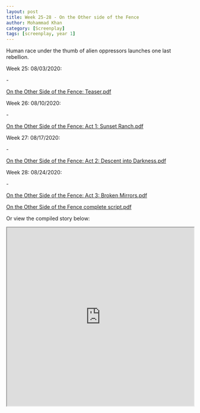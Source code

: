 ```yaml
---
layout: post
title: Week 25-28 - On the Other side of the Fence
author: Mohammad Khan
category: [Screenplay]
tags: [screenplay, year 1]
---
```

Human race under the thumb of alien oppressors launches one last rebellion.


<p>Week 25: 08/03/2020:</p>
- <p><a href="https://drive.google.com/file/d/1aNtoMZfNBUlNawzXgWmA8NWy33FmWhLI/view?usp=sharing">
On the Other Side of the Fence: Teaser.pdf</a></p>

<p>Week 26: 08/10/2020:</p>
- <p><a href="https://drive.google.com/file/d/1MGjvD4b8VnMD_gigO6IPyqr7fsexvN37/view?usp=sharing">
On the Other Side of the Fence: Act 1: Sunset Ranch.pdf</a></p>

<p>Week 27: 08/17/2020:</p>
- <p><a href="https://drive.google.com/file/d/1EarABmlhdc2TCszf8yZxBwEye_AXIuF1/view?usp=sharing">
On the Other Side of the Fence: Act 2: Descent into Darkness.pdf</a></p>

<p>Week 28: 08/24/2020:</p>
- <p><a href="https://drive.google.com/file/d/1_SL6ZKTHu8cu70_3y03dQeI29wGRAUCU/view?usp=sharing">
On the Other Side of the Fence: Act 3: Broken Mirrors.pdf</a></p>

<p><a href="https://drive.google.com/file/d/1BVOCaNDJIsEXDHwhSXVKZ2DZ0lyUd9hF/view?usp=sharing">
On the Other Side of the Fence complete script.pdf</a></p>

Or view the compiled story below: 
<iframe src="https://drive.google.com/file/d/1epD_4j4VIFt9nllijQQSII6bgvTMqXt9/preview" width="100%" height="480" allow="autoplay"></iframe>

